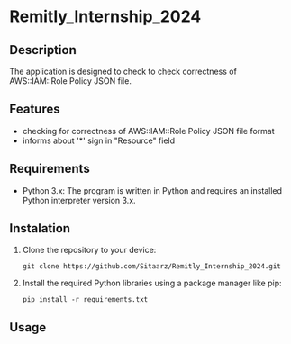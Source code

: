 # Remitly_Internship_2024

## Description
The application is designed to check to check correctness of AWS::IAM::Role Policy JSON file.

## Features
* checking for correctness of AWS::IAM::Role Policy JSON file format
* informs about '*' sign in "Resource" field

## Requirements
* Python 3.x: The program is written in Python and requires an installed Python interpreter version 3.x.

## Instalation
1. Clone the repository to your device:
   ```
   git clone https://github.com/Sitaarz/Remitly_Internship_2024.git
   ```
2. Install the required Python libraries using a package manager like pip:
   ```
   pip install -r requirements.txt
   ```
   
## Usage
